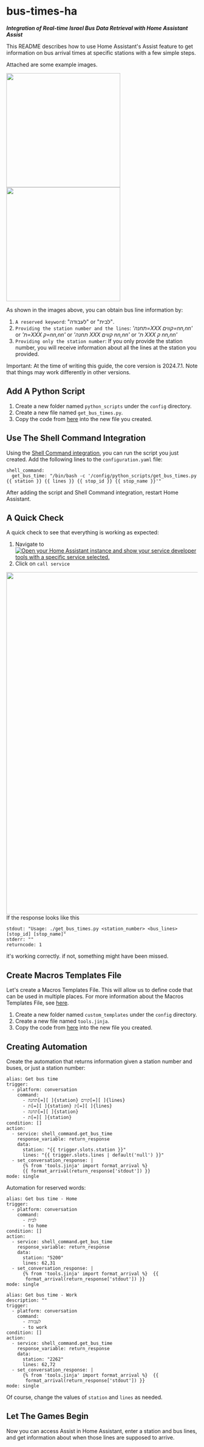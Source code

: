 # bus-times-ha
***Integration of Real-time Israel Bus Data Retrieval with Home Assistant Assist***


This README describes how to use Home Assistant's Assist feature to get information on bus arrival times at specific stations with a few simple steps.

Attached are some example images.


<kbd><img src="https://github.com/UriaKesarii/bus-times-ha/blob/main/images/markup_1000069993.jpg" width="300"></kbd>       <kbd><img src="https://github.com/UriaKesarii/bus-times-ha/blob/main/images/markup_1000069984.jpg" width="300"></kbd>



As shown in the images above, you can obtain bus line information by:

1. `A reserved keyword`: "לעבודה" or "לבית".
2. `Providing the station number and the lines`: *'תחנה=XXX קווים=nn,nn'* or *'ת=XXX ק=nn,nn'* or *'תחנה XXX קווים nn,nn'* or *'ת XXX ק nn,nn'*
3. `Providing only the station number`: If you only provide the station number, you will receive information about all the lines at the station you provided.


Important: At the time of writing this guide, the core version is 2024.7.1. Note that things may work differently in other versions.


## Add A Python Script

1. Create a new folder named `python_scripts` under the `config` directory.
2. Create a new file named `get_bus_times.py`.
3. Copy the code from [here](https://github.com/UriaKesarii/bus-times-ha/blob/main/get_bus_times.py) into the new file you created.


## Use The Shell Command Integration

Using the [Shell Command integration](https://www.home-assistant.io/integrations/shell_command/), you can run the script you just created. Add the following lines to the `configuration.yaml` file:

```
shell_command:
  get_bus_time: "/bin/bash -c '/config/python_scripts/get_bus_times.py {{ station }} {{ lines }} {{ stop_id }} {{ stop_name }}'"
```

After adding the script and Shell Command integration, restart Home Assistant.

## A Quick Check

A quick check to see that everything is working as expected:


1. Navigate to [![Open your Home Assistant instance and show your service developer tools with a specific service selected.](https://my.home-assistant.io/badges/developer_call_service.svg)](https://my.home-assistant.io/redirect/developer_call_service/?service=shell_command.get_bus_time)
2. Click on `call service`

 <kbd><img src="https://github.com/UriaKesarii/bus-times-ha/blob/main/images/Screenshot%202024-07-07%20at%209.15.00.png" width="900"></kbd>  
If the response looks like this
```
stdout: "Usage: ./get_bus_times.py <station_number> <bus_lines> [stop_id] [stop_name]"
stderr: ""
returncode: 1
```
 it's working correctly. if not, something might have been missed.


## Create Macros Templates File

Let's create a Macros Templates File. This will allow us to define code that can be used in multiple places. For more information about the Macros Templates File, see [here](https://www.home-assistant.io/blog/2023/04/05/release-20234/#macros-for-your-templates).

1. Create a new folder named `custom_templates` under the `config` directory.
2. Create a new file named `tools.jinja`.
3. Copy the code from [here](https://github.com/UriaKesarii/bus-times-ha/blob/main/format_arrival.jinja) into the new file you created.

## Creating Automation

Create the automation that returns information given a station number and buses, or just a station number:

```
alias: Get bus time
trigger:
  - platform: conversation
    command:
      - תחנה[=][ ]{station} קווים[=][ ]{lines}
      - ת[=][ ]{station} ק[=][ ]{lines}
      - תחנה[=][ ]{station}
      - ת[=][ ]{station}
condition: []
action:
  - service: shell_command.get_bus_time
    response_variable: return_response
    data:
      station: "{{ trigger.slots.station }}"
      lines: "{{ trigger.slots.lines | default('null') }}"
  - set_conversation_response: |
      {% from 'tools.jinja' import format_arrival %}
      {{ format_arrival(return_response['stdout']) }}
mode: single
```

Automation for reserved words:

```
alias: Get bus time - Home
trigger:
  - platform: conversation
    command:
      - לבית
      - to home
condition: []
action:
  - service: shell_command.get_bus_time
    response_variable: return_response
    data:
      station: "5200"
      lines: 62,31
  - set_conversation_response: |
      {% from 'tools.jinja' import format_arrival %}  {{
       format_arrival(return_response['stdout']) }}
mode: single
```


```
alias: Get bus time - Work
description: ""
trigger:
  - platform: conversation
    command:
      - לעבודה
      - to work
condition: []
action:
  - service: shell_command.get_bus_time
    response_variable: return_response
    data:
      station: "2262"
      lines: 62,72
  - set_conversation_response: |
      {% from 'tools.jinja' import format_arrival %}  {{
       format_arrival(return_response['stdout']) }}
mode: single
```

Of course, change the values of `station` and `lines` as needed.

## Let The Games Begin

Now you can access Assist in Home Assistant, enter a station and bus lines, and get information about when those lines are supposed to arrive.




